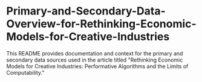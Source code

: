# Primary-and-Secondary-Data-Overview-for-Rethinking-Economic-Models-for-Creative-Industries
This README provides documentation and context for the primary and secondary data sources used in the article titled "Rethinking Economic Models for Creative Industries: Performative Algorithms and the Limits of Computability." 
